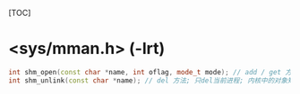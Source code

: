 [TOC]
# <sys/mman.h>  (-lrt)
```c++
int shm_open(const char *name, int oflag, mode_t mode); // add / get 方法
int shm_unlink(const char *name); // del 方法; 只del当前进程; 内核中的对象知道没有进程引用后才销毁
```